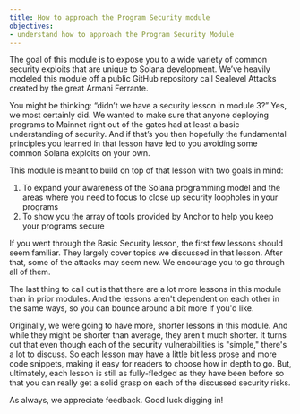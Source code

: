 ```yaml
---
title: How to approach the Program Security module
objectives:
- understand how to approach the Program Security Module
---
```


The goal of this module is to expose you to a wide variety of common security exploits that are unique to Solana development. We’ve heavily modeled this module off a public GitHub repository call Sealevel Attacks created by the great Armani Ferrante.

You might be thinking: “didn’t we have a security lesson in module 3?” Yes, we most certainly did. We wanted to make sure that anyone deploying programs to Mainnet right out of the gates had at least a basic understanding of security. And if that’s you then hopefully the fundamental principles you learned in that lesson have led to you avoiding some common Solana exploits on your own.

This module is meant to build on top of that lesson with two goals in mind:

1. To expand your awareness of the Solana programming model and the areas where you need to focus to close up security loopholes in your programs
2. To show you the array of tools provided by Anchor to help you keep your programs secure

If you went through the Basic Security lesson, the first few lessons should seem familiar. They largely cover topics we discussed in that lesson. After that, some of the attacks may seem new. We encourage you to go through all of them.

The last thing to call out is that there are a lot more lessons in this module than in prior modules. And the lessons aren't dependent on each other in the same ways, so you can bounce around a bit more if you'd like.

Originally, we were going to have more, shorter lessons in this module. And while they might be shorter than average, they aren't much shorter. It turns out that even though each of the security vulnerabilities is "simple," there's a lot to discuss. So each lesson may have a little bit less prose and more code snippets, making it easy for readers to choose how in depth to go. But, ultimately, each lesson is still as fully-fledged as they have been before so that you can really get a solid grasp on each of the discussed security risks.

As always, we appreciate feedback. Good luck digging in!